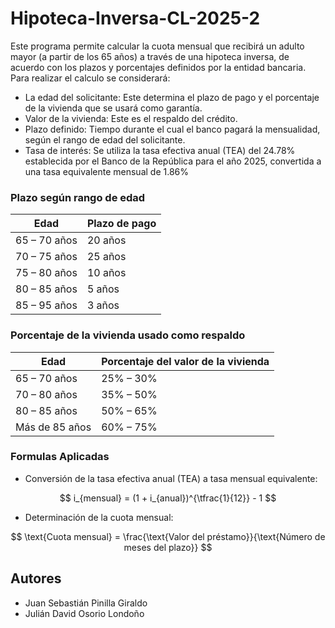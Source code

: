 # Hipoteca-Inversa-CL-2025-2

Este programa permite calcular la cuota mensual que recibirá un adulto mayor (a partir de los 65 años) a través de una hipoteca inversa, de acuerdo con los plazos y porcentajes definidos por la entidad bancaria.
Para realizar el calculo se considerará:
- La edad del solicitante: Este determina el plazo de pago y el porcentaje de la vivienda que se usará como garantía.
- Valor de la vivienda: Este es el respaldo del crédito.
- Plazo definido: Tiempo durante el cual el banco pagará la mensualidad, según el rango de edad del solicitante.
- Tasa de interés: Se utiliza la tasa efectiva anual (TEA) del 24.78% establecida por el Banco de la República para el año 2025, convertida a una tasa equivalente mensual de 1.86%  


### Plazo según rango de edad  

| Edad              | Plazo de pago |
|-------------------|---------------|
| 65 – 70 años      |    20 años    |
| 70 – 75 años      |    25 años    |
| 75 – 80 años      |    10 años    |
| 80 – 85 años      |    5 años     |
| 85 – 95 años      |    3 años     |

### Porcentaje de la vivienda usado como respaldo  

| Edad              | Porcentaje del valor de la vivienda |
|-------------------|-------------------------------------|
| 65 – 70 años      |             25% – 30%               |
| 70 – 80 años      |             35% – 50%               |
| 80 – 85 años      |             50% – 65%               |
| Más de 85 años    |             60% – 75%               |

### Formulas Aplicadas 

- Conversión de la tasa efectiva anual (TEA) a tasa mensual equivalente:

$$
i_{mensual} = (1 + i_{anual})^{\tfrac{1}{12}} - 1
$$

- Determinación de la cuota mensual:

$$
\text{Cuota mensual} = \frac{\text{Valor del préstamo}}{\text{Número de meses del plazo}}
$$


## Autores  

- Juan Sebastián Pinilla Giraldo  
- Julián David Osorio Londoño  



